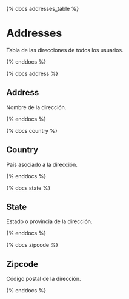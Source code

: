 {% docs addresses_table %}

# Addresses
Tabla de las direcciones de todos los usuarios.

{% enddocs %}

{% docs address %}

## Address

Nombre de la dirección.

{% enddocs %}

{% docs country %}

## Country

País asociado a la dirección.

{% enddocs %}

{% docs state %}

## State

Estado o provincia de la dirección.

{% enddocs %}

{% docs zipcode %}

## Zipcode

Código postal de la dirección.

{% enddocs %}